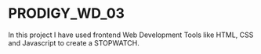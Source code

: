 # PRODIGY_WD_03
In this project  I have used frontend Web Development Tools like HTML, CSS and Javascript to create a  STOPWATCH. 
